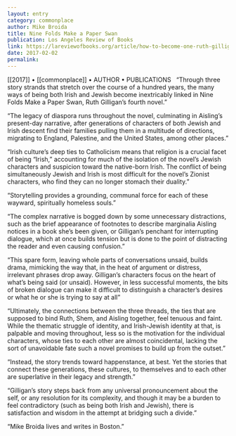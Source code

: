 ```yaml
---
layout: entry
category: commonplace
author: Mike Broida
title: Nine Folds Make a Paper Swan
publication: Los Angeles Review of Books
link: https://lareviewofbooks.org/article/how-to-become-one-ruth-gilligans-nine-folds-make-a-paper-swan/
date: 2017-02-02
permalink: 
---
```


[[2017]] • [[commonplace]] • AUTHOR • PUBLICATIONS 
 
“Through three story strands that stretch over the course of a hundred years, the many ways of being both Irish and Jewish become inextricably linked in Nine Folds Make a Paper Swan, Ruth Gilligan’s fourth novel.”

“The legacy of diaspora runs throughout the novel, culminating in Aisling’s present-day narrative, after generations of characters of both Jewish and Irish descent find their families pulling them in a multitude of directions, migrating to England, Palestine, and the United States, among other places.”

“Irish culture’s deep ties to Catholicism means that religion is a crucial facet of being “Irish,” accounting for much of the isolation of the novel’s Jewish characters and suspicion toward the native-born Irish. The conflict of being simultaneously Jewish and Irish is most difficult for the novel’s Zionist characters, who find they can no longer stomach their duality.”

“Storytelling provides a grounding, communal force for each of these wayward, spiritually homeless souls.”

“The complex narrative is bogged down by some unnecessary distractions, such as the brief appearance of footnotes to describe marginalia Aisling notices in a book she’s been given, or Gilligan’s penchant for interrupting dialogue, which at once builds tension but is done to the point of distracting the reader and even causing confusion.”

“This spare form, leaving whole parts of conversations unsaid, builds drama, mimicking the way that, in the heat of argument or distress, irrelevant phrases drop away. Gilligan’s characters focus on the heart of what’s being said (or unsaid). However, in less successful moments, the bits of broken dialogue can make it difficult to distinguish a character’s desires or what he or she is trying to say at all”

“Ultimately, the connections between the three threads, the ties that are supposed to bind Ruth, Shem, and Aisling together, feel tenuous and faint. While the thematic struggle of identity, and Irish-Jewish identity at that, is palpable and moving throughout, less so is the motivation for the individual characters, whose ties to each other are almost coincidental, lacking the sort of unavoidable fate such a novel promises to build up from the outset.”

“Instead, the story trends toward happenstance, at best. Yet the stories that connect these generations, these cultures, to themselves and to each other are superlative in their legacy and strength.”

“Gilligan’s story steps back from any universal pronouncement about the self, or any resolution for its complexity, and though it may be a burden to feel contradictory (such as being both Irish and Jewish), there is satisfaction and wisdom in the attempt at bridging such a divide.”

“Mike Broida lives and writes in Boston.”

